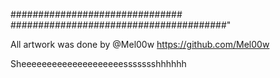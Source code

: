 ############################### #######################################"

All artwork was done by @Mel00w https://github.com/Mel00w

Sheeeeeeeeeeeeeeeeeeeessssssshhhhhh
